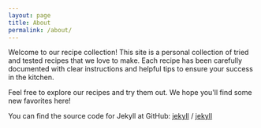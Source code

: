 ```yaml
---
layout: page
title: About
permalink: /about/
---
```


Welcome to our recipe collection! This site is a personal collection of tried and tested recipes that we love to make. Each recipe has been carefully documented with clear instructions and helpful tips to ensure your success in the kitchen.

Feel free to explore our recipes and try them out. We hope you'll find some new favorites here!

You can find the source code for Jekyll at GitHub:
[jekyll][jekyll-organization] /
[jekyll](https://github.com/jekyll/jekyll)


[jekyll-organization]: https://github.com/jekyll
